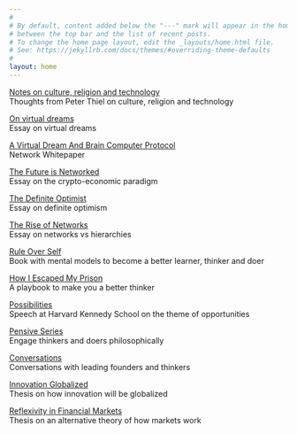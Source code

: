 ```yaml
---
#
# By default, content added below the "---" mark will appear in the home page
# between the top bar and the list of recent posts.
# To change the home page layout, edit the _layouts/home.html file.
# See: https://jekyllrb.com/docs/themes/#overriding-theme-defaults
#
layout: home
---
```


[Notes on culture, religion and technology](/lincolnthiel)
<br>
Thoughts from Peter Thiel on culture, religion and technology

[On virtual dreams](https://linkdaniel.org/virtualdreams)
<br>
Essay on virtual dreams

[A Virtual Dream And Brain Computer Protocol](https://linkdaniel.org/network)
<br>
Network Whitepaper

[The Future is Networked](https://link.com.de/futurenetworked)
<br>
Essay on the crypto-economic paradigm

[The Definite Optimist](https://link.com.de/definiteoptimist)
<br>
Essay on definite optimism

[The Rise of Networks](https://link.com.de/riseofnetworks)
<br>
Essay on networks vs hierarchies

[Rule Over Self](https://link.com.de/ruleoverself)
<br>
Book with mental models to become a better learner, thinker and doer
<br>

[How I Escaped My Prison](https://link.com.de/thinkerprison)
<br>
A playbook to make you a better thinker

[Possibilities](https://link.com.de/possibilities)
<br>
Speech at Harvard Kennedy School on the theme of opportunities

[Pensive Series](https://link.com.de/pensive)
<br>
Engage thinkers and doers philosophically

[Conversations](https://link.com.de/conversations)
<br>
Conversations with leading founders and thinkers

[Innovation Globalized](https://link.com.de/innovationglobalized)
<br>
Thesis on how innovation will be globalized

[Reflexivity in Financial Markets](https://link.com.de/reflexivity)
<br>
Thesis on an alternative theory of how markets work


